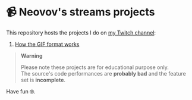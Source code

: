 # 📹 Neovov's streams projects

This repository hosts the projects I do on [my Twitch channel](https://twitch.tv/neovov):

1. [How the GIF format works](gif/)

> **Warning**
>
> Please note these projects are for educational purpose only.  
> The source's code performances are **probably bad** and the feature set is **incomplete**.

Have fun 🤓.
